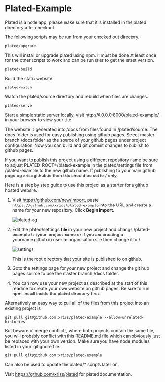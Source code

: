 # Plated-Example


Plated is a node app, please make sure that it is installed in the 
plated directory after checkout.



The following scripts may be run from your checked out directory.

	plated/upgrade

This will install or upgrade plated using npm. It must be done at least 
once for the other scripts to work and can be run later to get the 
latest version.


	plated/build

Build the static website.


	plated/watch

Watch the plated/source directory and rebuild when files are changes.


	plated/serve

Start a simple static server locally, visit 
http://0.0.0.0:8000/plated-example/ in your browser to view your 
site.


The website is generated into /docs from files found in /plated/source. The 
docs folder is used for easy publishing using github pages. Select 
master branch /docs folder as the source of your github pages under 
project configuration. Now you can build and git commit changes to 
publish to github pages.


If you want to publish this project using a different repository name 
be sure to adjust PLATED_ROOT=/plated-example in the plated/settings file from 
/plated-example to the new github name. If publishing to your main 
github page eg xriss.github.io then this should be set to / only.

Here is a step by step guide to use this project as a starter for a github hosted website.

1. Visit https://github.com/new/import, 
paste `https://github.com/xriss/plated-example` into the URL and 
create a name for your new repository. Click **Begin import**.

    ![plated-eg](https://cloud.githubusercontent.com/assets/1515961/21818265/07abc360-d75f-11e6-8260-bf842eb2f7aa.png)

2. Edit the plated/settings **file** in your new project and change 
/plated-example to /your-project-name or if you are creating a 
yourname.github.io user or organisation site then change it to /

    ![settings](https://cloud.githubusercontent.com/assets/1515961/21817287/57385988-d75b-11e6-8a61-ac33fd259e78.png)
    
    This is the root directory that your site is published to on github.

3. Goto the settings page for your new project and change the git hub
pages source to use the master branch /docs folder.

4. You can now use your new project as described at the start of this 
readme to create your own website on github pages. Be sure to run 
npm-install inside the plated directory first.


Alternatively an easy way to pull all of the files from this project 
into an existing project is

`git pull git@github.com:xriss/plated-example --allow-unrelated-histories`

But beware of merge conflicts, where both projects contain the same 
file, you will probably conflict with this README.md file which can 
obviously just be replaced with your own version. Make sure you have 
node_modules listed in your .gitignore file.

	git pull git@github.com:xriss/plated-example

Can also be used to update the plated/* scripts later on.


Visit https://github.com/xriss/plated for plated documentation.
